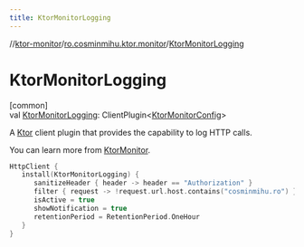 ```yaml
---
title: KtorMonitorLogging
---
```

//[ktor-monitor](../../index.html)/[ro.cosminmihu.ktor.monitor](index.html)/[KtorMonitorLogging](-ktor-monitor-logging.html)



# KtorMonitorLogging



[common]\
val [KtorMonitorLogging](-ktor-monitor-logging.html): ClientPlugin&lt;[KtorMonitorConfig](-ktor-monitor-config/index.html)&gt;



A [Ktor](https://ktor.io/) client plugin that provides the capability to log HTTP calls.



You can learn more from [KtorMonitor](https://github.com/CosminMihuMDC/KtorMonitor).

```kotlin
HttpClient {
   install(KtorMonitorLogging) {
      sanitizeHeader { header -> header == "Authorization" }
      filter { request -> !request.url.host.contains("cosminmihu.ro") }
      isActive = true
      showNotification = true
      retentionPeriod = RetentionPeriod.OneHour
   }
}
```


